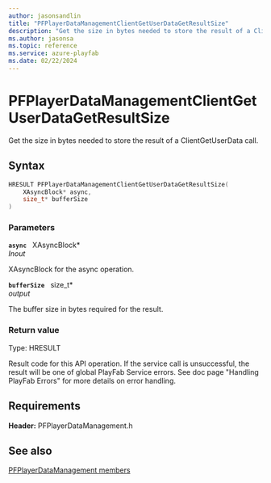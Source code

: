 ```yaml
---
author: jasonsandlin
title: "PFPlayerDataManagementClientGetUserDataGetResultSize"
description: "Get the size in bytes needed to store the result of a ClientGetUserData call."
ms.author: jasonsa
ms.topic: reference
ms.service: azure-playfab
ms.date: 02/22/2024
---
```


# PFPlayerDataManagementClientGetUserDataGetResultSize  

Get the size in bytes needed to store the result of a ClientGetUserData call.  

## Syntax  
  
```cpp
HRESULT PFPlayerDataManagementClientGetUserDataGetResultSize(  
    XAsyncBlock* async,  
    size_t* bufferSize  
)  
```  
  
### Parameters  
  
**`async`** &nbsp; XAsyncBlock*  
*_Inout_*  
  
XAsyncBlock for the async operation.  
  
**`bufferSize`** &nbsp; size_t*  
*output*  
  
The buffer size in bytes required for the result.  
  
  
### Return value
Type: HRESULT
  
Result code for this API operation. If the service call is unsuccessful, the result will be one of global PlayFab Service errors. See doc page "Handling PlayFab Errors" for more details on error handling.
  
  
## Requirements  
  
**Header:** PFPlayerDataManagement.h
  
## See also  
[PFPlayerDataManagement members](../pfplayerdatamanagement_members.md)  

  
  
